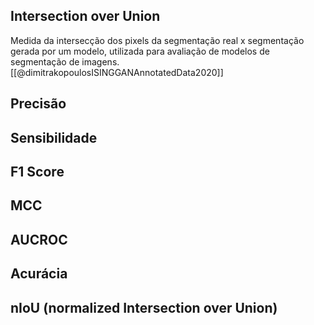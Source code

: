 
## Intersection over Union

Medida da intersecção dos pixels da segmentação real x segmentação gerada por um modelo, utilizada para avaliação de modelos de segmentação de imagens.
[[@dimitrakopoulosISINGGANAnnotatedData2020]]

## Precisão

## Sensibilidade

## F1 Score

## MCC

## AUCROC

## Acurácia

## nIoU (normalized Intersection over Union)


